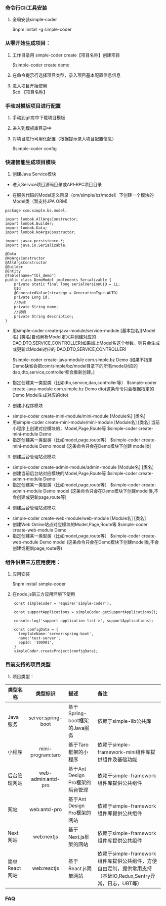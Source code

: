 

### 命令行Cli工具安装

1. 全局安装simple-coder

   $npm install -g simple-coder

### 从零开始生成项目：
1. 工作目录用 simple-coder create【项目名称】创建项目

   $simple-coder create demo
   
2. 在命令提示行选择项目类型，录入项目基本配置信息信息
3. 进入项目开始使用     
   $cd 【项目名称】
### 手动对模板项目进行配置
1. 手动到git库中下载项目模板
2. 进入到模板库目录中
3. 对项目进行可用化配置（根据提示录入项目配置信息）

   $simple-coder config 

### 快速智能生成项目模块
1. 创建Java Service模块
-  进入Service项目源码目录或API-RPC项目目录

-  在服务代码的Model定义目录（om/simple/bz/model）下创建一个模块的Model类（暂支持JPA ORM)

```
package com.simple.bz.model;

import lombok.AllArgsConstructor;
import lombok.Builder;
import lombok.Data;
import lombok.NoArgsConstructor;

import javax.persistence.*;
import java.io.Serializable;

@Data
@NoArgsConstructor
@AllArgsConstructor
@Builder
@Entity
@Table(name="tbl_demo")
public class DemoModel implements Serializable {
    private static final long serialVersionUID = 1L;
    @Id
    @GeneratedValue(strategy = GenerationType.AUTO)
    private Long id;
    //名称
    private String name;
    //说明
    private String description;
}
```
  
-  用simple-coder create-java-module/service-module [基本包名][Model名] [类名]自动解析Model定义并创建对应的 DAO,DTO,SERVICE,CONTROLLER(如果加上Model名这个参数，则只会生成或更新此Model对应的 DAO,DTO,SERVICE,CONTROLLER)

   $simple-coder create-java-module com.simple.bz Demo (如果不指定Demo缺省会把com/simple/bz/model目录下的所有model对应的dao,dto,service,controller都会重新创建。)
-  指定创建某一类型类（比如dto,service,dao,controller等）
   $simple-coder create-java-module com.simple.bz Demo dto(这条命令只会根据指定的Demo Model生成对应的dto)
       
 
2. 创建小程序模块

-  simple-coder create-mini-module/mini-module [Module名] [类名]
-  用simple-coder create-mini-module/mini-module [Module名] [类名] 当前小程序上创建对应模块的，Model,Page,Route等
   $simple-coder create-mini-module Demo 
-  指定创建某一类型类（比如model,page,route等）
   $simple-coder create-mini-module Demo model (这条命令只会在Demo模块下创建 model类)

3. 创建后台管理站点模块

-  simple-coder create-admin-module/admin-module [Module名] [类名]
-  创建当前后台站对应模块的Model,Page,Route等
   $simple-coder create-admin-module Demo 
-  指定创建某一类型类（比如model,page,route等）
   $simple-coder create-admin-module Demo model (这条命令只会在Demo模块下创建model类,不会创建或更新page,route等)   

4. 创建后台管理站点模块

-  simple-coder create-web-module/web-module [Module名] [类名]
-  创建Web Online站点对应模块的Model,Page,Route等
   $simple-coder create-web-module Demo 
-  指定创建某一类型类（比如model,page,route等）
   $simple-coder create-web-module Demo model (这条命令只会在Demo模块下创建model类,不会创建或更新page,route等)     

### 组件供第三方应用使用：
1. 应用安装
   
   $npm install simple-coder

2. 在node.js第三方应用环境下使用

```
    const simpleCoder = require('simple-coder');

    const supportApplications = simpleCoder.getSupportApplications();

    console.log('support application list->', supportApplications);

    const configData = {
      templateName:'server:spring-boot',
      name:'test-server',
      appId: '100001',
    }
    simpleCoder.createProject(configData);
```
### 目前支持的项目类型
  1. 项目类型：

  |类型名称        |类型标识               |描述                         |备注                    | 
  |---------------|:-------------------:|:----------------------------|:----------------------| 
  |Java服务|server:spring-boot|基于Spring-boot框架的Java服务|依赖于simple-lib公共库|
  |小程序|mini-program:taro|基于Taro框架的小程序|依赖于simple-framework-mini组件库提供组件及基础功能|
  |后台管理网站|web-admin:antd-pro|基于Ant Design Pro框架的后台管理|依赖于simple-framework组件库提供公共组件|
  |网站|web:antd-pro|基于Ant Design Pro框架的网站|依赖于simple-framework组件库提供公共组件|
  |Next网站|web:nextjs|基于Next.js框架的网站|依赖于simple-framework组件库提供公共组件|
  |简单React网站|web:reactjs|基于React.js简单网站|依赖于simple-framework组件库提供公共组件，方便自由定制，提供常用支持（基础IO,Redux,Sentry异常，日志，UBT等）|




### FAQ

